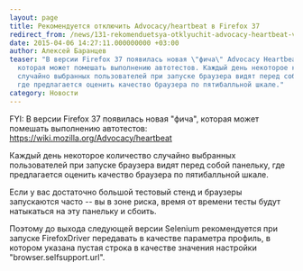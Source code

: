 ```yaml
---
layout: page
title: Рекомендуется отключить Advocacy/heartbeat в Firefox 37
redirect_from: /news/131-rekomenduetsya-otklyuchit-advocacy-heartbeat-v-firefox-37.html
date: 2015-04-06 14:27:11.000000000 +03:00
author: Алексей Баранцев
teaser: "В версии Firefox 37 появилась новая \"фича\" Advocacy Heartbeat,
  которая может помешать выполнению автотестов. Каждый день некоторое количество
  случайно выбранных пользователей при запуске браузера видят перед собой панельку,
  где предлагается оценить качество браузера по пятибалльной шкале."
category: Новости
---
```

<p>FYI: В версии Firefox 37 появилась новая "фича", которая может помешать выполнению автотестов: <a href="https://wiki.mozilla.org/Advocacy/heartbeat" rel="nofollow">https://wiki.mozilla.org/Advocacy/heartbeat</a></p>
<p>Каждый день некоторое количество случайно выбранных пользователей при запуске браузера видят перед собой панельку, где предлагается оценить качество браузера по пятибалльной шкале.</p>
<p>Если у вас достаточно большой тестовый стенд и браузеры запускаются часто -- вы в зоне риска, время от времени тесты будут натыкаться на эту панельку и сбоить.</p>
<div class="text_exposed_show">
<p>Поэтому до выхода следующей версии Selenium рекомендуется при запуске FirefoxDriver передавать в качестве параметра профиль, в котором указана пустая строка в качестве значения настройки "browser.selfsupport.url".</p>
</div>
